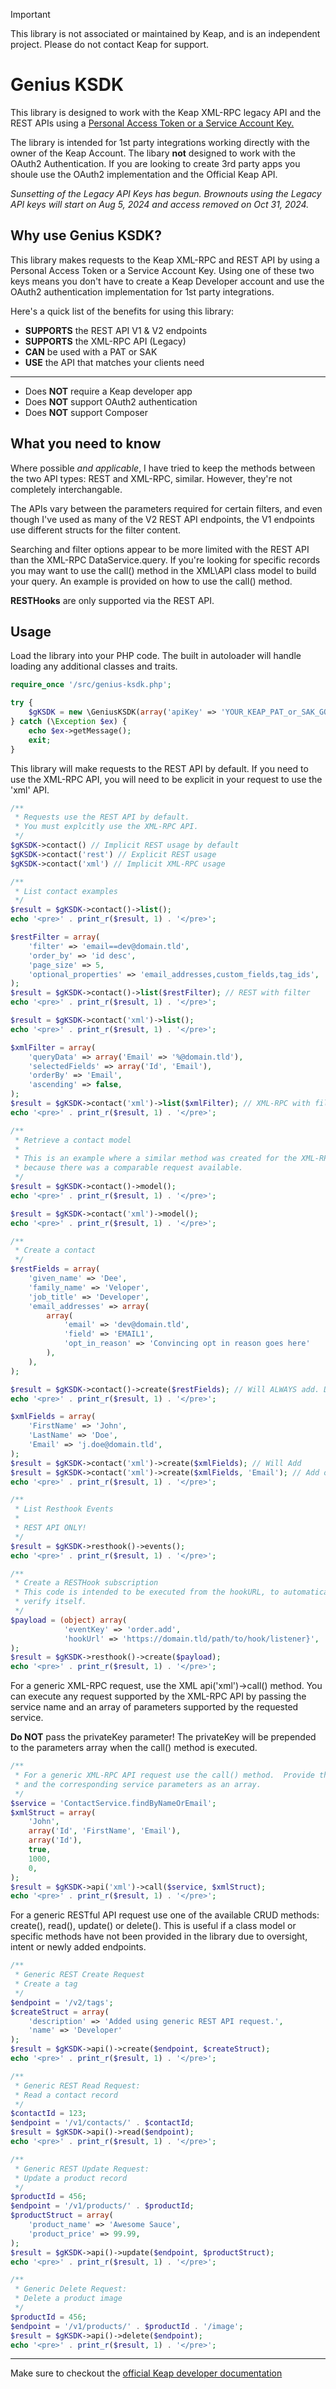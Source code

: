 > [!IMPORTANT]
> This library is not associated or maintained by Keap, and is an independent 
> project. Please do not contact Keap for support.

# Genius KSDK
This library is designed to work with the Keap XML-RPC legacy API and the REST 
APIs using a [Personal Access Token or a Service Account Key.](https://developer.infusionsoft.com/pat-and-sak/)

The library is intended for 1st party integrations working directly with the owner 
of the Keap Account. The libary **not** designed to work with the OAuth2 
Authentication. If you are looking to create 3rd party apps you shoule use the
OAuth2 implementation and the Official Keap API.

_Sunsetting of the Legacy API Keys has begun. Brownouts using the Legacy API keys 
will start on Aug 5, 2024 and access removed on Oct 31, 2024._

## Why use Genius KSDK?
This library makes requests to the Keap XML-RPC and REST API by using a Personal 
Access Token or a Service Account Key.  Using one of these two keys means you 
don't have to create a Keap Developer account and use the OAuth2 authentication 
implementation for 1st party integrations.

Here's a quick list of the benefits for using this library:

- **SUPPORTS** the REST API V1 & V2 endpoints
- **SUPPORTS** the XML-RPC API (Legacy)
- **CAN** be used with a PAT or SAK
- **USE** the API that matches your clients need
---
- Does **NOT** require a Keap developer app
- Does **NOT** support OAuth2 authentication
- Does **NOT** support Composer

## What you need to know
Where possible _and applicable_, I have tried to keep the methods between the two
API types: REST and XML-RPC, similar.  However, they're not completely interchangable.

The APIs vary between the parameters required for certain filters, and even though
I've used as many of the V2 REST API endpoints, the V1 endpoints use different
structs for the filter content.

Searching and filter options appear to be more limited with the REST API than the 
XML-RPC DataService.query.  If you're looking for specific records you may want to 
use the call() method in the XML\API class model to build your query. An example 
is provided on how to use the call() method.

**RESTHooks** are only supported via the REST API.

## Usage
Load the library into your PHP code.  The built in autoloader will handle loading 
any additional classes and traits.

```php
require_once '/src/genius-ksdk.php';

try {
    $gKSDK = new \GeniusKSDK(array('apiKey' => 'YOUR_KEAP_PAT_or_SAK_GOES_HERE'));
} catch (\Exception $ex) {
    echo $ex->getMessage();
    exit;
}
```

This library will make requests to the REST API by default.  If you need to use 
the XML-RPC API, you will need to be explicit in your request to use the 'xml' API.

```php
/**
 * Requests use the REST API by default. 
 * You must explcitly use the XML-RPC API.
 */
$gKSDK->contact() // Implicit REST usage by default
$gKSDK->contact('rest') // Explicit REST usage
$gKSDK->contact('xml') // Implicit XML-RPC usage

/**
 * List contact examples
 */
$result = $gKSDK->contact()->list();
echo '<pre>' . print_r($result, 1) . '</pre>';

$restFilter = array(
    'filter' => 'email==dev@domain.tld',
    'order_by' => 'id desc',
    'page_size' => 5,
    'optional_properties' => 'email_addresses,custom_fields,tag_ids',
);
$result = $gKSDK->contact()->list($restFilter); // REST with filter
echo '<pre>' . print_r($result, 1) . '</pre>';

$result = $gKSDK->contact('xml')->list();
echo '<pre>' . print_r($result, 1) . '</pre>';

$xmlFilter = array(
    'queryData' => array('Email' => '%@domain.tld'),
    'selectedFields' => array('Id', 'Email'),
    'orderBy' => 'Email',
    'ascending' => false,
);
$result = $gKSDK->contact('xml')->list($xmlFilter); // XML-RPC with filter
echo '<pre>' . print_r($result, 1) . '</pre>';

/**
 * Retrieve a contact model
 * 
 * This is an example where a similar method was created for the XML-RPC API 
 * because there was a comparable request available.
 */
$result = $gKSDK->contact()->model();
echo '<pre>' . print_r($result, 1) . '</pre>';

$result = $gKSDK->contact('xml')->model();
echo '<pre>' . print_r($result, 1) . '</pre>';

/**
 * Create a contact
 */
$restFields = array(
    'given_name' => 'Dee',
    'family_name' => 'Veloper',
    'job_title' => 'Developer',
    'email_addresses' => array(
        array(
            'email' => 'dev@domain.tld',
            'field' => 'EMAIL1',
            'opt_in_reason' => 'Convincing opt in reason goes here'
        ),
    ),
);

$result = $gKSDK->contact()->create($restFields); // Will ALWAYS add. Does not support dupCheck
echo '<pre>' . print_r($result, 1) . '</pre>';

$xmlFields = array(
    'FirstName' => 'John',
    'LastName' => 'Doe',
    'Email' => 'j.doe@domain.tld',
);
$result = $gKSDK->contact('xml')->create($xmlFields); // Will Add
$result = $gKSDK->contact('xml')->create($xmlFields, 'Email'); // Add or Update with dupcheck on contact email
echo '<pre>' . print_r($result, 1) . '</pre>';

/**
 * List Resthook Events 
 * 
 * REST API ONLY!
 */
$result = $gKSDK->resthook()->events();
echo '<pre>' . print_r($result, 1) . '</pre>';

/**
 * Create a RESTHook subscription
 * This code is intended to be executed from the hookURL, to automatically 
 * verify itself.
 */
$payload = (object) array(
            'eventKey' => 'order.add',
            'hookUrl' => 'https://domain.tld/path/to/hook/listener}',
);
$result = $gKSDK->resthook()->create($payload);
echo '<pre>' . print_r($result, 1) . '</pre>';
```

For a generic XML-RPC request, use the XML api('xml')->call() method. You can 
execute any request supported by the XML-RPC API by passing the service name and 
an array of parameters supported by the requested service.

**Do NOT** pass the privateKey parameter! The privateKey will be prepended to the 
parameters array when the call() method is executed.

```php
/**
 * For a generic XML-RPC API request use the call() method.  Provide the service, 
 * and the corresponding service parameters as an array.
 */
$service = 'ContactService.findByNameOrEmail';
$xmlStruct = array(
    'John',
    array('Id', 'FirstName', 'Email'),
    array('Id'),
    true,
    1000,
    0,    
);
$result = $gKSDK->api('xml')->call($service, $xmlStruct);
echo '<pre>' . print_r($result, 1) . '</pre>';
```

For a generic RESTful API request use one of the available CRUD methods: create(),
read(), update() or delete().  This is useful if a class model or specific methods 
have not been provided in the library due to oversight, intent or newly added endpoints.

```php
/**
 * Generic REST Create Request
 * Create a tag
 */
$endpoint = '/v2/tags';
$createStruct = array(
    'description' => 'Added using generic REST API request.',
    'name' => 'Developer'
);
$result = $gKSDK->api()->create($endpoint, $createStruct);
echo '<pre>' . print_r($result, 1) . '</pre>';

/**
 * Generic REST Read Request: 
 * Read a contact record
 */
$contactId = 123;
$endpoint = '/v1/contacts/' . $contactId;
$result = $gKSDK->api()->read($endpoint);
echo '<pre>' . print_r($result, 1) . '</pre>';

/**
 * Generic REST Update Request: 
 * Update a product record
 */
$productId = 456;
$endpoint = '/v1/products/' . $productId;
$productStruct = array(
    'product_name' => 'Awesome Sauce',
    'product_price' => 99.99,
);
$result = $gKSDK->api()->update($endpoint, $productStruct);
echo '<pre>' . print_r($result, 1) . '</pre>';

/**
 * Generic Delete Request: 
 * Delete a product image
 */
$productId = 456;
$endpoint = '/v1/products/' . $productId . '/image';
$result = $gKSDK->api()->delete($endpoint);
echo '<pre>' . print_r($result, 1) . '</pre>';
```


---
Make sure to checkout the [official Keap developer documentation](https://developer.infusionsoft.com/developer-guide/)